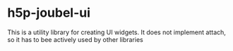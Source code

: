 h5p-joubel-ui
=============

This is a utility library for creating UI widgets. It does not implement attach, so it has to bee actively used by
other libraries
